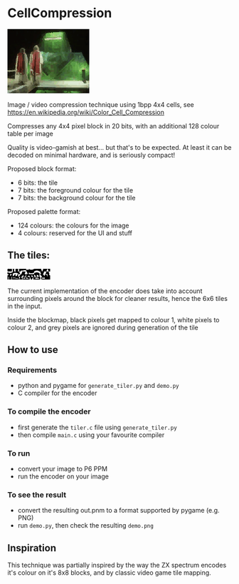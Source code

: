 # CellCompression

![Demo](/demo.png)

Image / video compression technique using 1bpp 4x4 cells, see https://en.wikipedia.org/wiki/Color_Cell_Compression

Compresses any 4x4 pixel block in 20 bits, with an additional 128 colour table per image

Quality is video-gamish at best... but that's to be expected. At least it can be decoded on minimal hardware, and is seriously compact!

Proposed block format: 
 * 6 bits: the tile
 * 7 bits: the foreground colour for the tile
 * 7 bits: the background colour for the tile

Proposed palette format:
 * 124 colours: the colours for the image
 * 4 colours: reserved for the UI and stuff

## The tiles:
![Tilemap](/blocks-withsurroundings.png)

The current implementation of the encoder does take into account surrounding pixels around the block for cleaner results, hence the 6x6 tiles in the input.

Inside the blockmap, black pixels get mapped to colour 1, white pixels to colour 2, and grey pixels are ignored during generation of the tile

## How to use

### Requirements
* python and pygame for `generate_tiler.py` and `demo.py`
* C compiler for the encoder

### To compile the encoder
* first generate the `tiler.c` file using `generate_tiler.py`
* then compile `main.c` using your favourite compiler

### To run
* convert your image to P6 PPM
* run the encoder on your image

### To see the result
* convert the resulting out.pnm to a format supported by pygame (e.g. PNG)
* run `demo.py`, then check the resulting `demo.png`

## Inspiration

This technique was partially inspired by the way the ZX spectrum encodes it's colour on it's 8x8 blocks, and by classic video game tile mapping.
